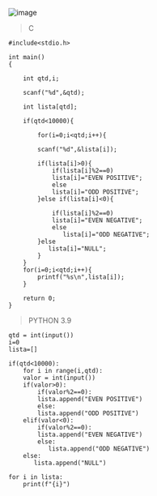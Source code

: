 ![image](https://github.com/lufffe/Beecrowd/assets/90646635/f1b87200-2130-4bfc-84c6-00de4a8c52f8)

>C

	#include<stdio.h>

	int main()
	{

		int qtd,i;

		scanf("%d",&qtd);

		int lista[qtd];

		if(qtd<10000){

			for(i=0;i<qtd;i++){

			scanf("%d",&lista[i]);

			if(lista[i]>0){
			    if(lista[i]%2==0)
				lista[i]="EVEN POSITIVE";
			    else
				lista[i]="ODD POSITIVE";
			}else if(lista[i]<0){

			    if(lista[i]%2==0)
				lista[i]="EVEN NEGATIVE";
			    else
			       lista[i]="ODD NEGATIVE";
			}else
			   lista[i]="NULL";
			}
		}
		for(i=0;i<qtd;i++){
			printf("%s\n",lista[i]);
		}

		return 0;
	}
	
>PYTHON 3.9

	qtd = int(input())
	i=0
	lista=[]

	if(qtd<10000):
	    for i in range(i,qtd):
		valor = int(input())
		if(valor>0):
		    if(valor%2==0):
			lista.append("EVEN POSITIVE")
		    else:
			lista.append("ODD POSITIVE")
		elif(valor<0):
		    if(valor%2==0):
			lista.append("EVEN NEGATIVE")
		    else:
		       lista.append("ODD NEGATIVE")
		else:
		   lista.append("NULL")

	for i in lista:
	    print(f"{i}")
